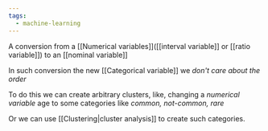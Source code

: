 ```yaml
---
tags:
  - machine-learning
---
```

A conversion from a [[Numerical variables]]([[interval variable]] or [[ratio variable]]) to an [[nominal variable]]

In such conversion the new [[Categorical variable]] we *don't care about the order*

To do this we can create arbitrary clusters, like, changing a *numerical variable* age to some categories like *common, not-common, rare*

Or we can use [[Clustering|cluster analysis]] to create such categories.